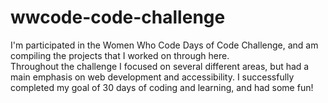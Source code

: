 # wwcode-code-challenge
I'm participated in the Women Who Code Days of Code Challenge, and am compiling the projects that I worked on through here.\
Throughout the challenge I focused on several different areas, but had a main emphasis on web development and accessibility. I successfully completed my goal of 30 days of coding and learning, and had some fun!
